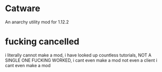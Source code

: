 # Catware
 An anarchy utility mod for 1.12.2
# fucking cancelled
i literally cannot make a mod, i have looked up countless tutorials, NOT A SINGLE ONE FUCKING WORKED, i cant even make a mod not even a client i cant even make a mod

